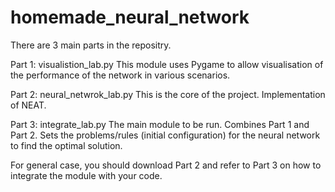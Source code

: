 # homemade_neural_network
There are 3 main parts in the repositry.

Part 1: visualistion_lab.py
This module uses Pygame to allow visualisation of the performance of the network in various scenarios.

Part 2: neural_netwrok_lab.py
This is the core of the project. Implementation of NEAT.

Part 3: integrate_lab.py
The main module to be run. Combines Part 1 and Part 2. Sets the problems/rules (initial configuration) for the neural network to find the optimal solution.

For general case, you should download Part 2 and refer to Part 3 on how to integrate the module with your code.
